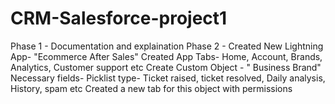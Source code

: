 # CRM-Salesforce-project1
Phase 1 - Documentation and explaination
Phase 2 - 
 Created New Lightning App-  "Ecommerce After Sales"
 Created App Tabs- Home, Account, Brands, Analytics, Customer support etc
 Create Custom Object - " Business Brand"
 Necessary fields- Picklist type- Ticket raised, ticket resolved, Daily analysis, History, spam etc
 Created a new tab for this object with permissions

